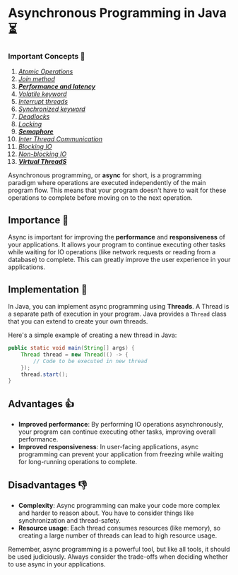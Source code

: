 # Asynchronous Programming in Java :hourglass_flowing_sand:


### Important Concepts 🧠

1. [_Atomic Operations_](concepts/ATOMIC.md)
2. [_Join method_](concepts/JOIN.md)
3. [**_Performance and latency_**](concepts/PERFORMANCE.md)
4. [_Volatile keyword_](concepts/VOLATILE.md)
5. [_Interrupt threads_](concepts/TERMINATION_THREAD.md)
6. [_Synchronized keyword_](concepts/SYNCHRONIZED.md)
7. [_Deadlocks_](concepts/DEADLOCKS.md)
8. [_Locking_](concepts/LOCKING.md)
9. [**_Semaphore_**](concepts/SEMAPHORE.md)
10. [_Inter Thread Communication_](concepts/INTER_THREAD_COMMUNICATION.md)
11. [_Blocking IO_](concepts/BLOCKING_IO.md)
12. [_Non-blocking IO_](concepts/NON_BLOCKING_IO.md)
13. [**_Virtual ThreadS_**](concepts/VIRTUAL_THREADS.md)

Asynchronous programming, or **async** for short, is a programming paradigm where operations are executed independently of the main program flow. This means that your program doesn't have to wait for these operations to complete before moving on to the next operation.

## Importance :dart:

Async is important for improving the **performance** and **responsiveness** of your applications. It allows your program to continue executing other tasks while waiting for IO operations (like network requests or reading from a database) to complete. This can greatly improve the user experience in your applications.

## Implementation :wrench:

In Java, you can implement async programming using **Threads**. A Thread is a separate path of execution in your program. Java provides a `Thread` class that you can extend to create your own threads.

Here's a simple example of creating a new thread in Java:

```java
public static void main(String[] args) {
    Thread thread = new Thread(() -> {
        // Code to be executed in new thread
    });
    thread.start();
}
```

## Advantages :+1:

- **Improved performance**: By performing IO operations asynchronously, your program can continue executing other tasks, improving overall performance.
- **Improved responsiveness**: In user-facing applications, async programming can prevent your application from freezing while waiting for long-running operations to complete.

## Disadvantages :-1:

- **Complexity**: Async programming can make your code more complex and harder to reason about. You have to consider things like synchronization and thread-safety.
- **Resource usage**: Each thread consumes resources (like memory), so creating a large number of threads can lead to high resource usage.

Remember, async programming is a powerful tool, but like all tools, it should be used judiciously. Always consider the trade-offs when deciding whether to use async in your applications.
